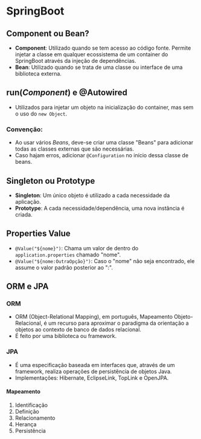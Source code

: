 # SpringBoot

## Component ou Bean?

- **Component**: Utilizado quando se tem acesso ao código fonte. Permite injetar a classe em qualquer ecossistema de um container do SpringBoot através da injeção de dependências.
- **Bean**: Utilizado quando se trata de uma classe ou interface de uma biblioteca externa.

## run(*Component*) e @Autowired

- Utilizados para injetar um objeto na inicialização do container, mas sem o uso do `new Object`.

### Convenção:

- Ao usar vários *Beans*, deve-se criar uma classe "Beans" para adicionar todas as classes externas que são necessárias.
- Caso hajam erros, adicionar `@Configuration` no início dessa classe de beans.

## Singleton ou Prototype

- **Singleton**: Um único objeto é utilizado a cada necessidade da aplicação.
- **Prototype**: A cada necessidade/dependência, uma nova instância é criada.

## Properties Value

- `@Value("${nome}")`: Chama um valor de dentro do `application.properties` chamado "nome".
- `@Value("${nome:OutraOpção}")`: Caso o "nome" não seja encontrado, ele assume o valor padrão posterior ao ":".

## ORM e JPA

### ORM

- ORM (Object-Relational Mapping), em português, Mapeamento Objeto-Relacional, é um recurso para aproximar o paradigma da orientação a objetos ao contexto de banco de dados relacional.
- É feito por uma biblioteca ou framework.

### JPA

- É uma especificação baseada em interfaces que, através de um framework, realiza operações de persistência de objetos Java.
- Implementações: Hibernate, EclipseLink, TopLink e OpenJPA.

#### Mapeamento

1. Identificação
2. Definição
3. Relacionamento
4. Herança
5. Persistência